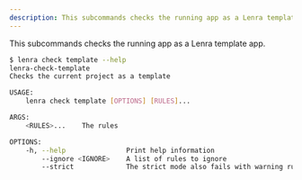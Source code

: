 ```yaml
---
description: This subcommands checks the running app as a Lenra template app.
---
```


This subcommands checks the running app as a Lenra template app.

```bash
$ lenra check template --help
lenra-check-template 
Checks the current project as a template

USAGE:
    lenra check template [OPTIONS] [RULES]...

ARGS:
    <RULES>...    The rules

OPTIONS:
    -h, --help               Print help information
        --ignore <IGNORE>    A list of rules to ignore
        --strict             The strict mode also fails with warning rules
```